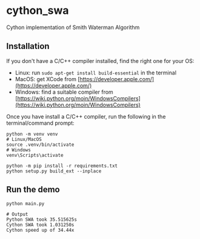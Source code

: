# cython_swa
Cython implementation of Smith Waterman Algorithm

## Installation
If you don't have a C/C++ compiler installed, find the right one for your OS:
- Linux: run `sudo apt-get install build-essential` in the terminal
- MacOS: get XCode from [https://developer.apple.com/](https://developer.apple.com/)
- Windows: find a suitable compiler from [https://wiki.python.org/moin/WindowsCompilers](https://wiki.python.org/moin/WindowsCompilers)

Once you have install a C/C++ compiler, run the following in the terminal/command prompt:
```shell
python -m venv venv
# Linux/MacOS
source .venv/bin/activate
# Windows
venv\Scripts\activate

python -m pip install -r requirements.txt
python setup.py build_ext --inplace

```

## Run the demo
```shell
python main.py

# Output
Python SWA took 35.515625s
Cython SWA took 1.031250s
Cython speed up of 34.44x
```